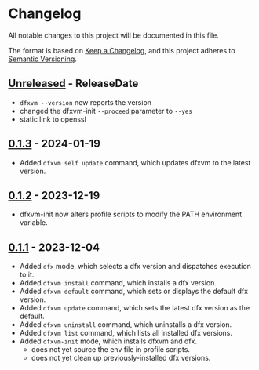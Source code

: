 # Changelog

All notable changes to this project will be documented in this file.

The format is based on [Keep a Changelog](https://keepachangelog.com/en/1.0.0/),
and this project adheres to [Semantic Versioning](https://semver.org/spec/v2.0.0.html).

<!-- next-header -->

## [Unreleased] - ReleaseDate

- `dfxvm --version` now reports the version
- changed the dfxvm-init `--proceed` parameter to `--yes`
- static link to openssl

## [0.1.3] - 2024-01-19

- Added `dfxvm self update` command, which updates dfxvm to the latest version.

## [0.1.2] - 2023-12-19

- dfxvm-init now alters profile scripts to modify the PATH environment variable.

## [0.1.1] - 2023-12-04

- Added `dfx` mode, which selects a dfx version and dispatches execution to it.
- Added `dfxvm install` command, which installs a dfx version.
- Added `dfxvm default` command, which sets or displays the default dfx version.
- Added `dfxvm update` command, which sets the latest dfx version as the default.
- Added `dfxvm uninstall` command, which uninstalls a dfx version.
- Added `dfxvm list` command, which lists all installed dfx versions.
- Added `dfxvm-init` mode, which installs dfxvm and dfx.
  - does not yet source the env file in profile scripts.
  - does not yet clean up previously-installed dfx versions.

<!-- next-url -->
[Unreleased]: https://github.com/dfinity/dfxvm/compare/v0.1.3...HEAD
[0.1.3]: https://github.com/dfinity/dfxvm/compare/v0.1.2...v0.1.3
[0.1.2]: https://github.com/dfinity/dfxvm/compare/v0.1.1...v0.1.2
[0.1.1]: https://github.com/dfinity/dfxvm/compare/828e4ed...v0.1.1
